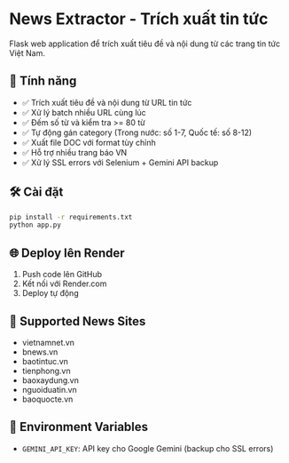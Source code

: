 # News Extractor - Trích xuất tin tức

Flask web application để trích xuất tiêu đề và nội dung từ các trang tin tức Việt Nam.

## 🚀 Tính năng

- ✅ Trích xuất tiêu đề và nội dung từ URL tin tức
- ✅ Xử lý batch nhiều URL cùng lúc
- ✅ Đếm số từ và kiểm tra >= 80 từ
- ✅ Tự động gán category (Trong nước: số 1-7, Quốc tế: số 8-12)
- ✅ Xuất file DOC với format tùy chỉnh
- ✅ Hỗ trợ nhiều trang báo VN
- ✅ Xử lý SSL errors với Selenium + Gemini API backup

## 🛠️ Cài đặt

```bash
pip install -r requirements.txt
python app.py
```

## 🌐 Deploy lên Render

1. Push code lên GitHub
2. Kết nối với Render.com
3. Deploy tự động

## 📝 Supported News Sites

- vietnamnet.vn
- bnews.vn  
- baotintuc.vn
- tienphong.vn
- baoxaydung.vn
- nguoiduatin.vn
- baoquocte.vn

## 🔑 Environment Variables

- `GEMINI_API_KEY`: API key cho Google Gemini (backup cho SSL errors)
